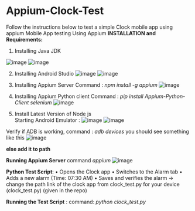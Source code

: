 # Appium-Clock-Test
Follow the instructions below to test a simple Clock mobile app using appium 
Mobile App testing Using Appium
**INSTALLATION and Requirements:**
1)	Installing Java JDK
 
 ![image](https://github.com/user-attachments/assets/d0d4344e-2170-4dde-aff8-65542ae40b82)
 ![image](https://github.com/user-attachments/assets/e9ab7c97-d040-4b1b-b9a9-d21bf94b69f5)


2)	Installing Android Studio
 ![image](https://github.com/user-attachments/assets/e88de498-d5cb-402a-94cc-58820bdb7955)
  ![image](https://github.com/user-attachments/assets/1b29db9a-a655-48ce-aea6-4f153226d6c8)

3)	Installing Appium Server
Command :
_npm install -g appium_
 ![image](https://github.com/user-attachments/assets/38406831-87d5-4ba7-9fd4-97313147d53c)

4)	Installing Appium Python client
Command :
_pip install Appium-Python-Client selenium_
![image](https://github.com/user-attachments/assets/5db4daaa-391a-4107-b785-1b664909a464)
 
5) Install Latest Version of Node js  
Starting Android Emulator :
![image](https://github.com/user-attachments/assets/d52e1a3e-9335-4ff9-b2e9-54537a9b458b)
![image](https://github.com/user-attachments/assets/39839727-ab4c-4cae-a344-acba6e6990f8)
 
Verify if ADB is working,
command :
_adb devices_ 
you should see something like this
![image](https://github.com/user-attachments/assets/48357b30-075f-4b79-937a-4bd330389fd5)

**else add it to path**

**Running Appium Server**
command
_appium_
![image](https://github.com/user-attachments/assets/bb4d4ed3-c04a-4100-86eb-1e7e03165f79)

**Python Test Script**:
•	Opens the Clock app
•	 Switches to the Alarm tab
•	 Adds a new alarm (Time: 07:30 AM)
•	 Saves and verifies the alarm
-> change the path link of the clock app from clock_test.py for your device 
(clock_test.py) (given in the repo)
 
**Running the Test Script** :
command:
_python clock_test.py_

